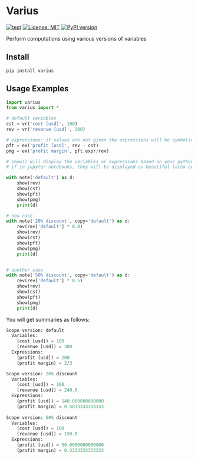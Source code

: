 # Varius
[![test](https://github.com/ChenchaoZhao/varius/actions/workflows/lint-test.yaml/badge.svg)](https://github.com/ChenchaoZhao/varius/actions/workflows/lint-test.yaml)
[![License: MIT](https://img.shields.io/badge/License-MIT-yellow.svg)](https://opensource.org/licenses/MIT)
[![PyPI version](https://pypip.in/v/varius/badge.png)](https://pypi.python.org/pypi/varius)

Perform computations using various versions of variables

## Install

`pip install varius`

## Usage Examples

```python
import varius
from varius import *

# default variables
cst = vr('cost [usd]', 100)
rev = vr('revenue [usd]', 300)

# expressions: if values are not given the expressions will be symbolic
pft = ex('profit [usd]', rev - cst)
pmg = ex('profit margin', pft.expr/rev)

# show() will display the variables or expressions based on your python env
# if in jupyter notebooks, they will be displayed as beautiful latex equations otherwise as plain texts

with note('default') as d:
    show(rev)
    show(cst)
    show(pft)
    show(pmg)
    print(d)

# new case
with note('20% discount', copy='default') as d:
    rev(rev['default'] * 0.8)
    show(rev)
    show(cst)
    show(pft)
    show(pmg)
    print(d)


# another case
with note('50% discount', copy='default') as d:
    rev(rev['default'] * 0.5)
    show(rev)
    show(cst)
    show(pft)
    show(pmg)
    print(d)

```

You will get summaries as follows:

```python
Scope version: default
  Variables:
    (cost [usd]) = 100
    (revenue [usd]) = 300
  Expressions:
    (profit [usd]) = 200
    (profit margin) = 2/3

Scope version: 20% discount
  Variables:
    (cost [usd]) = 100
    (revenue [usd]) = 240.0
  Expressions:
    (profit [usd]) = 140.000000000000
    (profit margin) = 0.5833333333333
    
Scope version: 50% discount
  Variables:
    (cost [usd]) = 100
    (revenue [usd]) = 150.0
  Expressions:
    (profit [usd]) = 50.0000000000000
    (profit margin) = 0.3333333333333
```
